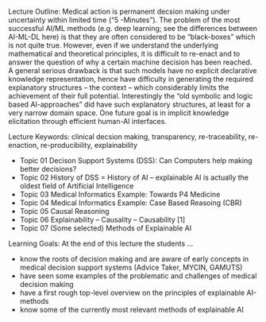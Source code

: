 Lecture Outline: Medical action is permanent decsion making under uncertainty within limited time (“5 -Minutes”). The problem of the most successful AI/ML methods (e.g. deep learning; see the differences between AI-ML-DL here) is that they are often considered to be “black-boxes” which is not quite true. However, even if we understand the underlying mathematical and theoretical principles, it is difficult to re-enact and to answer the question of why a certain machine decision has been reached. A general serious drawback is that such models have no explicit declarative knowledge representation, hence have difficulty in generating the required explanatory structures – the context – which considerably limits the achievement of their full potential. Interestingly the “old symbolic and logic based AI-approaches” did have such explanatory structures, at least for a very narrow domain space. One future goal is in implicit knowledge elicitation through efficient human-AI interfaces.

Lecture Keywords: clinical decsion making, transparency, re-traceability, re-enaction, re-producibility, explainability

* Topic 01 Decison Support Systems (DSS): Can Computers help making better decisions?
* Topic 02 History of DSS = History of AI – explainable AI is actually the oldest field of Artificial Intelligence
* Topic 03 Medical Informatics Example: Towards P4 Medicine
* Topic 04 Medical Informatics Example: Case Based Reasoing (CBR)
* Topic 05 Causal Reasoning
* Topic 06 Explainability – Causality – Causability [1]
* Topic 07 (Some selected) Methods of Explainable AI

Learning Goals: At the end of this lecture the students …
+ know the roots of decision making and are aware of early concepts in medical decision support systems (Advice Taker, MYCIN, GAMUTS)
+ have seen some examples of the problematic and challenges of medical decision making
+ have a first rough top-level overview on the principles of explainable AI-methods
+ know some of the currently most relevant methods of explainable AI
